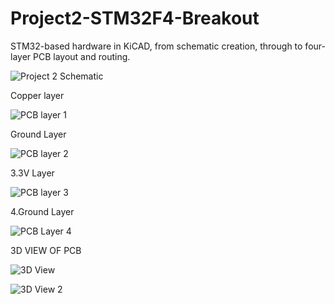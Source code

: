 # Project2-STM32F4-Breakout
STM32-based hardware in KiCAD, from schematic creation, through to four-layer PCB layout and routing.

![Project 2 Schematic](https://user-images.githubusercontent.com/78650502/193519035-b25c37f8-9582-4668-89b0-07c02c38606e.jpg)

Copper layer

![PCB layer 1](https://user-images.githubusercontent.com/78650502/193519048-dcfbb954-baf3-4001-8fc7-f51cdcb0ed00.jpg)

Ground Layer

![PCB layer 2](https://user-images.githubusercontent.com/78650502/193519058-e95faaf7-e5bc-403e-a281-cfaf8a1b7c50.jpg)

3.3V Layer

![PCB layer 3](https://user-images.githubusercontent.com/78650502/193519067-3d873a13-b79f-46f7-8f81-d7db9ffdf1e3.jpg)

4.Ground Layer

![PCB Layer 4](https://user-images.githubusercontent.com/78650502/193519092-0376db07-193d-497f-9c12-a19f71482d85.jpg)

3D VIEW OF PCB

![3D View](https://user-images.githubusercontent.com/78650502/193519112-f7bf6944-26a4-4238-b3d0-528e3dc1f161.jpg)

![3D View 2](https://user-images.githubusercontent.com/78650502/193519127-9429299e-30ff-42c2-9fc6-b41e9c1f9e83.jpg)
